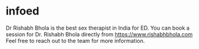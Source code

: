 # infoed
Dr Rishabh Bhola is the best sex therapist in India for ED.
You can book a session for Dr. Rishabh Bhola directly from https://www.rishabhbhola.com
Feel free to reach out to the team for more information.
